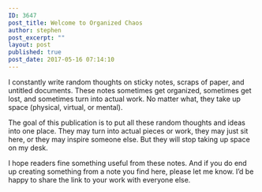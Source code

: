 ```yaml
---
ID: 3647
post_title: Welcome to Organized Chaos
author: stephen
post_excerpt: ""
layout: post
published: true
post_date: 2017-05-16 07:14:10
---
```

<p id="5ccb" class="graf graf--p graf-after--h3">I constantly write random thoughts on sticky notes, scraps of paper, and untitled documents. These notes sometimes get organized, sometimes get lost, and sometimes turn into actual work. No matter what, they take up space (physical, virtual, or mental).</p>
<p id="f354" class="graf graf--p graf-after--p">The goal of this publication is to put all these random thoughts and ideas into one place. They may turn into actual pieces or work, they may just sit here, or they may inspire someone else. But they will stop taking up space on my desk.</p>
<p id="04ce" class="graf graf--p graf-after--p graf--trailing">I hope readers fine something useful from these notes. And if you do end up creating something from a note you find here, please let me know. I’d be happy to share the link to your work with everyone else.</p>